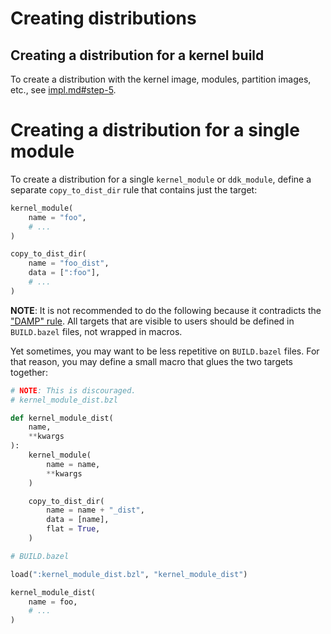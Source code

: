 # Creating distributions

## Creating a distribution for a kernel build

To create a distribution with the kernel image, modules,
partition images, etc., see [impl.md#step-5](impl.md#step-5).

# Creating a distribution for a single module

To create a distribution for a single `kernel_module` or `ddk_module`,
define a separate `copy_to_dist_dir` rule that contains just the target:

```py
kernel_module(
    name = "foo",
    # ...
)

copy_to_dist_dir(
    name = "foo_dist",
    data = [":foo"],
    # ...
)
```

**NOTE**: It is not recommended to do the following because it contradicts
the ["DAMP" rule](kleaf_development.md#damp). All targets that are visible to
users should be defined in `BUILD.bazel` files, not wrapped in macros.

Yet sometimes, you may want to be less repetitive on `BUILD.bazel` files. For that
reason, you may define a small macro that glues the two targets together:

```py
# NOTE: This is discouraged.
# kernel_module_dist.bzl

def kernel_module_dist(
    name,
    **kwargs
):
    kernel_module(
        name = name,
        **kwargs
    )

    copy_to_dist_dir(
        name = name + "_dist",
        data = [name],
        flat = True,
    )
```

```py
# BUILD.bazel

load(":kernel_module_dist.bzl", "kernel_module_dist")

kernel_module_dist(
    name = foo,
    # ...
)
```
